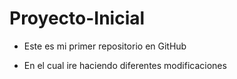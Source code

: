 # Proyecto-Inicial

- Este es mi primer repositorio en GitHub

- En el cual ire haciendo diferentes modificaciones


